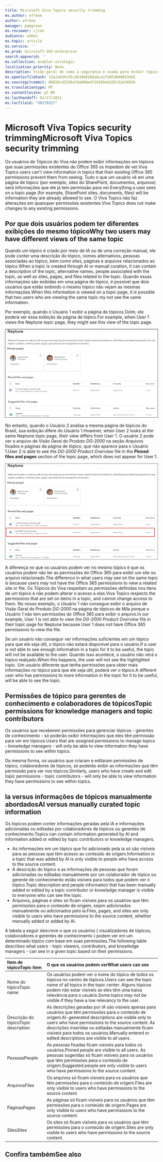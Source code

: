 ```yaml
---
title: Microsoft Viva Topics security trimming
ms.author: efrene
author: efrene
manager: pamgreen
ms.reviewer: cjtan
audience: admin
ms.topic: article
ms.service: ''
ms.prod: microsoft-365-enterprise
search.appverid: ''
ms.collection: enabler-strategic
localization_priority: None
description: Visão geral de como a segurança é usada para exibir tópicos.
ms.openlocfilehash: 12a2ad34c55cd63468266abca1fa053048053dd2
ms.sourcegitcommit: 88820cd2536a7da868e472d10b4d265c52e5692b
ms.translationtype: MT
ms.contentlocale: pt-BR
ms.lasthandoff: 02/17/2021
ms.locfileid: "50279327"
---
```

# <a name="microsoft-viva-topics-security-trimming"></a><span data-ttu-id="88997-103">Microsoft Viva Topics security trimming</span><span class="sxs-lookup"><span data-stu-id="88997-103">Microsoft Viva Topics security trimming</span></span> 

<span data-ttu-id="88997-104">Os usuários de Tópicos do Viva não podem exibir informações em tópicos que suas permissões existentes do Office 365 os impedem de ver.</span><span class="sxs-lookup"><span data-stu-id="88997-104">Viva Topics users can't view information in topics that their existing Office 365 permissions prevent them from seeing.</span></span> <span data-ttu-id="88997-105">Tudo o que um usuário vê em uma página de tópico (por exemplo, sites do SharePoint, documentos, arquivos) será informações que ele já tem permissão para ver.</span><span class="sxs-lookup"><span data-stu-id="88997-105">Everything a user sees on a topic page (for example, SharePoint sites, documents, files) will be information they are already allowed to see.</span></span> <span data-ttu-id="88997-106">O Viva Topics não faz alterações em quaisquer permissões existentes.</span><span class="sxs-lookup"><span data-stu-id="88997-106">Viva Topics does not make changes to any existing permissions.</span></span>

## <a name="why-two-users-may-have-different-views-of-the-same-topic"></a><span data-ttu-id="88997-107">Por que dois usuários podem ter diferentes exibições do mesmo tópico</span><span class="sxs-lookup"><span data-stu-id="88997-107">Why two users may have different views of the same topic</span></span>

<span data-ttu-id="88997-108">Quando um tópico é criado por meio de IA ou de uma correção manual, ele pode conter uma descrição do tópico, nomes alternativos, pessoas associadas ao tópico, bem como sites, páginas e arquivos relacionados ao tópico.</span><span class="sxs-lookup"><span data-stu-id="88997-108">When a topic is created through AI or manual curation, it can contain a description of the topic, alternative names, people associated with the topic, as well as sites, pages, and files related to the topic.</span></span> <span data-ttu-id="88997-109">Quando essas informações são exibidas em uma página de tópico, é possível que dois usuários que estão exibindo o mesmo tópico não vejam as mesmas informações.</span><span class="sxs-lookup"><span data-stu-id="88997-109">When this information is viewed on a topic page, it is possible that two users who are viewing the same topic my not see the same information.</span></span>
  
<span data-ttu-id="88997-110">Por exemplo, quando o Usuário 1 exibir a página de tópicos Dolm, ele poderá ver essa exibição da página de tópico.</span><span class="sxs-lookup"><span data-stu-id="88997-110">For example, when User 1 views the Neptune topic page, they might see this view of the topic page.</span></span>

![Tópico de Mila para o usuário 1](../media/knowledge-management/user2-topic-view.png) </br> 

<span data-ttu-id="88997-112">No entanto, quando o Usuário 2 analisa a mesma página de tópicos do Brasil, sua exibição difere do Usuário 1.</span><span class="sxs-lookup"><span data-stu-id="88997-112">However, when User 2 looks at the same Neptune topic page, their view differs from User 1.</span></span>  <span data-ttu-id="88997-113">O usuário 2 pode ver o arquivo de Visão Geral  do Produto *DG-2000* na seção Arquivos fixados e páginas da página de tópico, que não aparece para o Usuário 1.</span><span class="sxs-lookup"><span data-stu-id="88997-113">User 2 is able to see the *DG-2000 Product Overview* file in the **Pinned files and pages** section of the topic page, which does not appear for User 1.</span></span> 

![Tópico de Mila para o usuário 2](../media/knowledge-management/user1-topic-view.png) </br> 

<span data-ttu-id="88997-115">A diferença no que os usuários podem ver no mesmo tópico é que os usuários podem não ter as permissões do Office 365 para exibir um site ou arquivo relacionado.</span><span class="sxs-lookup"><span data-stu-id="88997-115">The difference in what users may see on the same topic is because users may not have the Office 365 permissions to view a related site or file.</span></span>  <span data-ttu-id="88997-116">Os Tópicos do Viva respeitam as permissões definidas nos itens de um tópico e não podem alterar o acesso a elas.</span><span class="sxs-lookup"><span data-stu-id="88997-116">Viva Topics respects the permissions that are set on items in a topic, and cannot change access to them.</span></span> <span data-ttu-id="88997-117">No nosso exemplo, o Usuário 1 não consegue exibir o arquivo de Visão Geral do Produto *DG-2000* na página de tópicos de Mila porque o Usuário 1 não tem permissões do Office 365 para exibir o arquivo.</span><span class="sxs-lookup"><span data-stu-id="88997-117">In our example, User 1 is not able to view the *DG-2000 Product Overview* file in their topic page for Neptune because User 1 does not have Office 365 permissions to view the file.</span></span>

<span data-ttu-id="88997-118">Se um usuário não conseguir ver informações suficientes em um tópico para que ele seja útil, o tópico não estará disponível para o usuário.</span><span class="sxs-lookup"><span data-stu-id="88997-118">If a user is not able to see enough information in a topic for it to be useful, the topic will not be available to the user.</span></span> <span data-ttu-id="88997-119">Quando isso acontece, o usuário não verá o tópico realçado.</span><span class="sxs-lookup"><span data-stu-id="88997-119">When this happens, the user will not see the highlighted topic.</span></span> <span data-ttu-id="88997-120">Um usuário diferente que tenha permissões para obter mais informações no tópico para que ele seja útil, poderá ver o tópico.</span><span class="sxs-lookup"><span data-stu-id="88997-120">A different user who has permissions to more information in the topic for it to be useful, will be able to see the topic.</span></span>


## <a name="topic-permissions-for-knowledge-managers-and-topic-contributors"></a><span data-ttu-id="88997-121">Permissões de tópico para gerentes de conhecimento e colaboradores de tópicos</span><span class="sxs-lookup"><span data-stu-id="88997-121">Topic permissions for knowledge managers and topic contributors</span></span>

<span data-ttu-id="88997-122">Os usuários que receberem permissões para gerenciar tópicos - gerentes de conhecimento - só poderão exibir informações que eles têm permissão para ver em tópicos.</span><span class="sxs-lookup"><span data-stu-id="88997-122">Users that are assigned permissions to manage topics - knowledge managers - will only be able to view information they have permissions to see within topics.</span></span>

<span data-ttu-id="88997-123">Da mesma forma, os usuários que criaram e editaram permissões de tópico, colaboradores de tópicos, só poderão exibir as informações que têm permissão para ver nos tópicos.</span><span class="sxs-lookup"><span data-stu-id="88997-123">Similarly, users who have create and edit topic permissions - topic contributors - will only be able to view information they have permissions to see within topics.</span></span> 


## <a name="ai-versus-manually-curated-topic-information"></a><span data-ttu-id="88997-124">Ia versus informações de tópicos manualmente abordados</span><span class="sxs-lookup"><span data-stu-id="88997-124">AI versus manually curated topic information</span></span>

<span data-ttu-id="88997-125">Os tópicos podem conter informações geradas pela IA e informações adicionadas ou editadas por colaboradores de tópicos ou gerentes de conhecimento.</span><span class="sxs-lookup"><span data-stu-id="88997-125">Topics can contain information generated by AI and information added or edited by topic contributors or knowledge managers.</span></span>

 - <span data-ttu-id="88997-126">As informações em um tópico que foi adicionado pela ia só são visíveis para as pessoas que têm acesso ao conteúdo de origem.</span><span class="sxs-lookup"><span data-stu-id="88997-126">Information in a topic that was added by AI is only visible to people who have access to the source content.</span></span>
 - <span data-ttu-id="88997-127">A descrição do tópico e as informações de pessoas que foram adicionadas ou editadas manualmente por um colaborador de tópico ou gerente de conhecimento estão visíveis para todos que podem ver o tópico.</span><span class="sxs-lookup"><span data-stu-id="88997-127">Topic description and people information that has been manually added or edited by a topic contributor or knowledge manager is visible to everyone who can see the topic.</span></span>
 - <span data-ttu-id="88997-128">Arquivos, páginas e sites só ficam visíveis para os usuários que têm permissões para o conteúdo de origem, sejam adicionados manualmente ou adicionados pelo ia.</span><span class="sxs-lookup"><span data-stu-id="88997-128">Files, pages, and sites are only visible to users who have permissions to the source content, whether manually added or added by AI.</span></span>

<span data-ttu-id="88997-129">A tabela a seguir descreve o que os usuários ( visualizadores de tópicos, colaboradores e gerentes de conhecimento ) podem ver em um determinado tópico com base em suas permissões.</span><span class="sxs-lookup"><span data-stu-id="88997-129">The following table describes what users - topic viewers, contributors, and knowledge managers - can see in a given topic based on their permissions.</span></span>

|<span data-ttu-id="88997-130">Item de tópico</span><span class="sxs-lookup"><span data-stu-id="88997-130">Topic item</span></span>|<span data-ttu-id="88997-131">O que os usuários podem ver</span><span class="sxs-lookup"><span data-stu-id="88997-131">What users can see</span></span>|
|:---------|:------------------|
|<span data-ttu-id="88997-132">Nome do tópico</span><span class="sxs-lookup"><span data-stu-id="88997-132">Topic name</span></span>|<span data-ttu-id="88997-133">Os usuários podem ver o nome do tópico de todos os tópicos no centro de tópicos.</span><span class="sxs-lookup"><span data-stu-id="88997-133">Users can see the topic name of all topics in the topic center.</span></span> <span data-ttu-id="88997-134">Alguns tópicos podem não estar visíveis se eles têm uma baixa relevância para o usuário.</span><span class="sxs-lookup"><span data-stu-id="88997-134">Some topics may not be visible if they have a low relevancy to the user.</span></span>|
|<span data-ttu-id="88997-135">Descrição do tópico</span><span class="sxs-lookup"><span data-stu-id="88997-135">Topic description</span></span>|<span data-ttu-id="88997-136">As descrições geradas por IA são visíveis apenas para usuários que têm permissões para o conteúdo de origem.</span><span class="sxs-lookup"><span data-stu-id="88997-136">AI-generated descriptions are visible only to users who have permissions to the source content.</span></span> <span data-ttu-id="88997-137">As descrições inseridas ou editadas manualmente ficam visíveis para todos os usuários.</span><span class="sxs-lookup"><span data-stu-id="88997-137">Manually entered or edited descriptions are visible to all users.</span></span>|
|<span data-ttu-id="88997-138">Pessoas</span><span class="sxs-lookup"><span data-stu-id="88997-138">People</span></span>|<span data-ttu-id="88997-139">As pessoas fixadas ficam visíveis para todos os usuários.</span><span class="sxs-lookup"><span data-stu-id="88997-139">Pinned people are visible to all users.</span></span> <span data-ttu-id="88997-140">As pessoas sugeridas só ficam visíveis para os usuários que têm permissões para o conteúdo de origem.</span><span class="sxs-lookup"><span data-stu-id="88997-140">Suggested people are only visible to users who have permissions to the source content.</span></span>|
|<span data-ttu-id="88997-141">Arquivos</span><span class="sxs-lookup"><span data-stu-id="88997-141">Files</span></span>|<span data-ttu-id="88997-142">Os arquivos só ficam visíveis para os usuários que têm permissões para o conteúdo de origem.</span><span class="sxs-lookup"><span data-stu-id="88997-142">Files are only visible to users who have permissions to the source content.</span></span>|
|<span data-ttu-id="88997-143">Páginas</span><span class="sxs-lookup"><span data-stu-id="88997-143">Pages</span></span>|<span data-ttu-id="88997-144">As páginas só ficam visíveis para os usuários que têm permissões para o conteúdo de origem.</span><span class="sxs-lookup"><span data-stu-id="88997-144">Pages are only visible to users who have permissions to the source content.</span></span>|
|<span data-ttu-id="88997-145">Sites</span><span class="sxs-lookup"><span data-stu-id="88997-145">Sites</span></span>|<span data-ttu-id="88997-146">Os sites só ficam visíveis para os usuários que têm permissões para o conteúdo de origem.</span><span class="sxs-lookup"><span data-stu-id="88997-146">Sites are only visible to users who have permissions to the source content.</span></span>|




## <a name="see-also"></a><span data-ttu-id="88997-147">Confira também</span><span class="sxs-lookup"><span data-stu-id="88997-147">See also</span></span>

